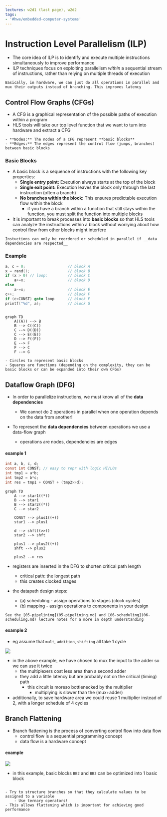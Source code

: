 ```yaml
---
lectures: w2d1 (last page), w2d2
tags:
- '#hwe/embedded-computer-systems'
---
```


# Instruction Level Parallelism (ILP)

- The core idea of ILP is to identify and execute multiple instructions simultaneously to improve performance
- ILP techniques focus on exploiting parallelism _within_ a sequential stream of instructions, rather than relying on multiple threads of execution

```ad-summary
Basically, in hardware, we can just do all operations in parallel and mux their outputs instead of branching. This improves latency
```

## Control Flow Graphs (CFGs)

- A CFG is a graphical representation of the possible paths of execution within a program
- HLS tools will take our top level function that we want to turn into hardware and extract a CFG

```ad-info
- **Nodes:** The nodes of a CFG represent **basic blocks**
- **Edges:** The edges represent the control flow (jumps, branches) between basic blocks
```

### Basic Blocks

- A basic block is a sequence of instructions with the following key properties:
  - **Single entry point:** Execution always starts at the top of the block
  - **Single exit point:** Execution leaves the block only through the last instruction (often a branch)
  - **No branches within the block:** This ensures predictable execution flow within the block
    - if you have a branch within a function that still stays within the function, you must split the function into multiple blocks
- It is important to break processes into __basic blocks__ so that HLS tools can analyze the instructions within a block without worrying about how control flow from other blocks might interfere

```ad-warning
Instuctions can only be reordered or scheduled in parallel if __data dependencies are respected__
```

### Example

```c
a, c = 0;                   // block A
x = rand();                 // block B
if (x > 0) // loop:         // block C
	a+=x;                   // block D
else
	a-=x;                   // block E
c++;                        // block F
if (c<CONST) goto loop      // block F
printf("%d", a);            // block G
	
```

```mermaid
graph TD
    A((A)) --> B
    B --> C((C))
    C --> D((D))
    C --> E((E))
    D --> F((F))
    E --> F
    F --> C
    F --> G

```

```ad-info
- Circles to represent basic blocks
- Squares are functions (depending on the complexity, they can be basic blocks or can be expanded into their own CFGs) 
```

## Dataflow Graph (DFG)

- In order to parallelize instructions, we must know all of the __data dependencies__

  - We cannot do 2 operations in parallel when one operation depends on the data from another!

- To represent the __data dependencies__ between operations we use a data-flow graph

  - operations are nodes, dependencies are edges

#### example 1

```c
int a, b, c, d;
const int CONST; // easy to repr with logic HI/LOs
int tmp1 = a*b;
int tmp2 = b*c;
int res = tmp1 + CONST + (tmp2>>d);
```

```mermaid
graph TD
    A --> star1((*))
    B --> star1
    B --> star2((*))
    C --> star2

	CONST --> plus1((+))
	star1 --> plus1

	d --> shft((>>))
	star2 --> shft

	plus1 --> plus2((+))
	shft --> plus2

	plus2 --> res
```

- registers are inserted in the DFG to shorten critical path length

  - critical path: the longest path
  - this creates clocked stages

- the datapath design steps:

  - (a) scheduling - assign operations to stages (clock cycles)
  - (b) mapping - assign operations to components in your design

```ad-info
See the [05-pipelining](05-pipelining.md) and [06-scheduling](06-scheduling.md) lecture notes for a more in depth understanding
```

#### example 2

- eg assume that `mult`, `addition`, `shifting` all take 1 cycle

![](Pasted%20image%2020240222191812.png)

- in the above example, we have chosen to mux the input to the adder so we can use it twice
  - the multiplexers cost less area than a second adder
  - they add a little latency but are probably not on the critical (timing) path
    - this circuit is moreso bottlenecked by the multiplier
      - multiplying is slower than the (mux+adder)
- additionally, to save hardware area we could reuse 1 multiplier instead of 2, with a longer schedule of 4 cycles

## Branch Flattening

- Branch flattening is the process of converting control flow into data flow
  - control flow is a sequential programming concept
  - data flow is a hardware concept

#### example

![](Pasted%20image%2020240222195147.png)

- in this example, basic blocks `BB2` and `BB3` can be optimized into 1 basic block

```ad-tip

- Try to structure branches so that they calculate values to be assigned to a variable
	- Use ternary operators!
- This allows flattening which is important for achieving good performance
```